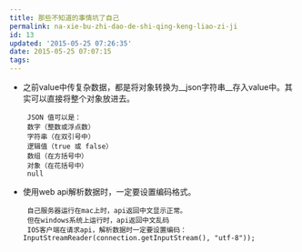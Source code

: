 ```yaml
---
title: 那些不知道的事情坑了自己
permalink: na-xie-bu-zhi-dao-de-shi-qing-keng-liao-zi-ji
id: 13
updated: '2015-05-25 07:26:35'
date: 2015-05-25 07:07:15
tags:
---
```


 * 之前value中传复杂数据，都是将对象转换为__json字符串__存入value中。其实可以直接将整个对象放进去。  
 			
        JSON 值可以是：
        数字（整数或浮点数）
        字符串（在双引号中）
        逻辑值（true 或 false）
        数组（在方括号中）
        对象（在花括号中）
        null
 * 使用web api解析数据时，一定要设置编码格式。  
		
        自己服务器运行在mac上时，api返回中文显示正常。  
		但在windows系统上运行时，api返回中文乱码		
        IOS客户端在请求api，解析数据时一定要设置编码：InputStreamReader(connection.getInputStream(), "utf-8"));
        

 
 		

    
        

